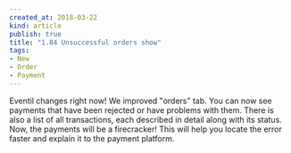 ```yaml
---
created_at: 2018-03-22 
kind: article
publish: true
title: "1.84 Unsuccessful orders show"
tags:
- New
- Order
- Payment
---
```

Eventil changes right now! We improved "orders" tab. You can now see payments that have been rejected or have problems with them. There is also a list of all transactions, each described in detail along with its status. Now, the payments will be a firecracker! This will help you locate the error faster and explain it to the payment platform.
